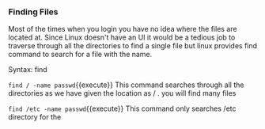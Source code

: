 ### Finding Files

Most of the times when you login you have no idea where the files are located at. Since Linux doesn't have an UI it would be a tedious job to traverse through all the directories to find a single file but linux provides find command to search for a file with the name.

Syntax: find <location-to-find> <search-criteria>

`find / -name passwd`{{execute}} This command searches through all the directories as we have given the location as / . you will find many files 

`find /etc -name passwd`{{execute}} This command only searches /etc directory for the 